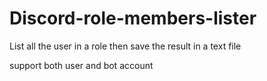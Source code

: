 # Discord-role-members-lister
List all the user in a role then save the result in a text file

support both user and bot account
